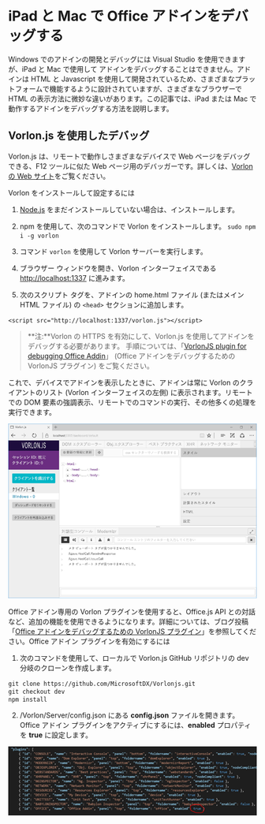 
# iPad と Mac で Office アドインをデバッグする

Windows でのアドインの開発とデバッグには Visual Studio を使用できますが、iPad と Mac で使用して アドインをデバッグすることはできません。アドインは HTML と Javascript を使用して開発されているため、さまざまなプラットフォームで機能するように設計されていますが、さまざまなブラウザーで HTML の表示方法に微妙な違いがあります。この記事では、iPad または Mac で動作するアドインをデバッグする方法を説明します。 

## Vorlon.js を使用したデバッグ 

Vorlon.js は、リモートで動作しさまざまなデバイスで Web ページをデバッグできる、F12 ツールに似た Web ページ用のデバッガーです。詳しくは、[Vorlon の Web サイト](http://www.vorlonjs.com)をご覧ください。  

Vorlon をインストールして設定するには 

1.  [Node.js](https://nodejs.org) をまだインストールしていない場合は、インストールします。 

2.  npm を使用して、次のコマンドで Vorlon をインストールします。 `sudo npm i -g vorlon` 

3.  コマンド `vorlon` を使用して Vorlon サーバーを実行します。 

4.  ブラウザー ウィンドウを開き、Vorlon インターフェイスである [http://localhost:1337](http://localhost:1337) に進みます。

5.  次のスクリプト タグを、アドインの home.html ファイル (またはメイン HTML ファイル) の `<head>` セクションに追加します。
```    
<script src="http://localhost:1337/vorlon.js"></script>    
```  

>**注:**Vorlon の HTTPS を有効にして、Vorlon.js を使用してアドインをデバッグする必要があります。 手順については、「[VorlonJS plugin for debugging Office Addin](https://blogs.msdn.microsoft.com/mim/2016/02/18/vorlonjs-plugin-for-debugging-office-addin/)」 (Office アドインをデバッグするための VorlonJS プラグイン) をご覧ください。

これで、デバイスでアドインを表示したときに、アドインは常に Vorlon のクライアントのリスト (Vorlon インターフェイスの左側) に表示されます。リモートでの DOM 要素の強調表示、リモートでのコマンドの実行、その他多くの処理を実行できます。  

![Vorlon.js インターフェイスを示すスクリーン ショット](../../images/vorlon_interface.png)

Office アドイン専用の Vorlon プラグインを使用すると、Office.js API との対話など、追加の機能を使用できるようになります。詳細については、ブログ投稿「[Office アドインをデバッグするための VorlonJS プラグイン](https://blogs.msdn.microsoft.com/mim/2016/02/18/vorlonjs-plugin-for-debugging-office-addin/)」を参照してください。Office アドイン プラグインを有効にするには 

1.  次のコマンドを使用して、ローカルで Vorlon.js GitHub リポジトリの dev 分岐のクローンを作成します。 
```
git clone https://github.com/MicrosoftDX/Vorlonjs.git
git checkout dev
npm install
```

2.  /Vorlon/Server/config.json にある **config.json** ファイルを開きます。Office アドイン プラグインをアクティブにするには、**enabled** プロパティを **true** に設定します。

![config.json のプラグイン セクションを示すスクリーン ショット](../../images/vorlon_plugins_config.png) 
